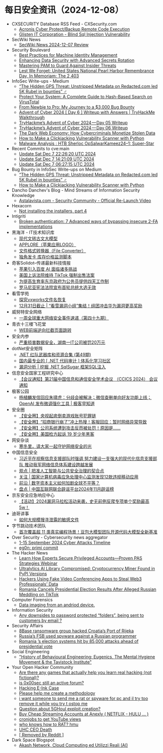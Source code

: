 # 每日安全资讯（2024-12-08）

- CXSECURITY Database RSS Feed - CXSecurity.com
  - [Acronis Cyber Protect/Backup Remote Code Execution](https://cxsecurity.com/issue/WLB-2024120011)
  - [Glisten IT Corporation - Blind Sql Injection Vulnerability](https://cxsecurity.com/issue/WLB-2024120010)
- SecWiki News
  - [SecWiki News 2024-12-07 Review](http://www.sec-wiki.com/?2024-12-07)
- Security Boulevard
  - [Best Practices for Machine Identity Management](https://securityboulevard.com/2024/12/best-practices-for-machine-identity-management/)
  - [Enhancing Data Security with Advanced Secrets Rotation](https://securityboulevard.com/2024/12/enhancing-data-security-with-advanced-secrets-rotation/)
  - [Mastering PAM to Guard Against Insider Threats](https://securityboulevard.com/2024/12/mastering-pam-to-guard-against-insider-threats/)
  - [Lest We Forget: United States National Pearl Harbor Remembrance Day, In Memoriam: The 2,403](https://securityboulevard.com/2024/12/lest-we-forget-united-states-national-pearl-harbor-remembrance-day-in-memoriam-the-2403-2/)
- InfoSec Write-ups - Medium
  - [“The Hidden GPS Threat: Unstripped Metadata on Redacted.com led 5K Rubel in bounties” ️‍♂️](https://infosecwriteups.com/the-hidden-gps-threat-unstripped-metadata-on-redacted-com-led-5k-rubel-in-bounties-%EF%B8%8F-%EF%B8%8F-fd044d2031b6?source=rss----7b722bfd1b8d---4)
  - [Protect Your System: A Complete Guide to Hash-Based Search on VirusTotal](https://infosecwriteups.com/protect-your-system-a-complete-guide-to-hash-based-search-on-virustotal-e9d54fe65965?source=rss----7b722bfd1b8d---4)
  - [From Newbie to Pro: My Journey to a $3,000 Bug Bounty](https://infosecwriteups.com/from-newbie-to-pro-my-journey-to-a-3-000-bug-bounty-61abe935e3db?source=rss----7b722bfd1b8d---4)
  - [Advent of Cyber 2024 [ Day 6 ] Writeup with Answers | TryHackMe Walkthrough](https://infosecwriteups.com/advent-of-cyber-2024-day-6-writeup-with-answers-tryhackme-walkthrough-480ba1ea1003?source=rss----7b722bfd1b8d---4)
  - [TryHackme’s Advent of Cyber 2024 — Day 05 Writeup](https://infosecwriteups.com/tryhackmes-advent-of-cyber-2024-day-05-writeup-d2022daaffab?source=rss----7b722bfd1b8d---4)
  - [TryHackme’s Advent of Cyber 2024 — Day 06 Writeup](https://infosecwriteups.com/tryhackmes-advent-of-cyber-2024-day-06-writeup-7d6eabd0f830?source=rss----7b722bfd1b8d---4)
  - [The Dark Web Economy: How Cybercriminals Monetize Stolen Data](https://infosecwriteups.com/the-dark-web-economy-how-cybercriminals-monetize-stolen-data-6c20671af99b?source=rss----7b722bfd1b8d---4)
  - [How to Make a Clickjacking Vulnerability Scanner with Python](https://infosecwriteups.com/how-to-make-a-clickjacking-vulnerability-scanner-with-python-a53f48e70b58?source=rss----7b722bfd1b8d---4)
  - [Malware Analysis : HTB Sherloc OpSalwarKameez24–1: Super-Star](https://infosecwriteups.com/malware-analysis-htb-sherloc-opsalwarkameez24-1-super-star-2f6b1c52e279?source=rss----7b722bfd1b8d---4)
- Recent Commits to cve:main
  - [Update Sat Dec  7 22:26:20 UTC 2024](https://github.com/trickest/cve/commit/925295f6be9b1bd71980e1984af66b43ecc4c0b2)
  - [Update Sat Dec  7 14:21:09 UTC 2024](https://github.com/trickest/cve/commit/d25342ee8eec9b3c77d52a6abfef6ecb43998e81)
  - [Update Sat Dec  7 06:27:15 UTC 2024](https://github.com/trickest/cve/commit/25923ba1088fbb14effec4910e35053988b40ebb)
- Bug Bounty in InfoSec Write-ups on Medium
  - [“The Hidden GPS Threat: Unstripped Metadata on Redacted.com led 5K Rubel in bounties” ️‍♂️](https://infosecwriteups.com/the-hidden-gps-threat-unstripped-metadata-on-redacted-com-led-5k-rubel-in-bounties-%EF%B8%8F-%EF%B8%8F-fd044d2031b6?source=rss----7b722bfd1b8d--bug_bounty)
  - [How to Make a Clickjacking Vulnerability Scanner with Python](https://infosecwriteups.com/how-to-make-a-clickjacking-vulnerability-scanner-with-python-a53f48e70b58?source=rss----7b722bfd1b8d--bug_bounty)
- Dancho Danchev's Blog - Mind Streams of Information Security Knowledge
  - [Astalavista.com - Security Community - Official Re-Launch Video](https://ddanchev.blogspot.com/2024/12/astalavistacom-security-community.html)
- Hexacorn
  - [Not installing the installers, part 4](https://www.hexacorn.com/blog/2024/12/07/not-installing-the-installers-part-4/)
- Intigriti
  - [Broken authentication: 7 Advanced ways of bypassing insecure 2-FA implementations](https://blog.intigriti.com/hacking-tools/broken-authentication-7-advanced-ways-of-bypassing-insecure-2-fa-implementations)
- 黑海洋 - IT技术知识库
  - [现代文转古文大模型](https://www.upx8.com/4543)
  - [APPLORE（苹果应用LOGO）](https://www.upx8.com/4542)
  - [文件格式转换器（File Converter）](https://www.upx8.com/4540)
  - [独角发卡 库存价格监测脚本](https://www.upx8.com/4538)
- 奇客Solidot–传递最新科技情报
  - [苹果引入百度 AI 面临诸多挑战](https://www.solidot.org/story?sid=79984)
  - [美国上诉法院维持 TikTok 强制出售法案](https://www.solidot.org/story?sid=79983)
  - [为提高生育率东京政府为公务员提供四天工作制](https://www.solidot.org/story?sid=79982)
  - [罗马尼亚宪法法院宣布首轮总统大选无效](https://www.solidot.org/story?sid=79981)
- 看雪学苑
  - [探究vxworks文件名恢复](https://mp.weixin.qq.com/s?__biz=MjM5NTc2MDYxMw==&mid=2458585581&idx=1&sn=eeed5256fe3743cc78652ad29dbec720&chksm=b18c396786fbb071f2a7067c3b8050186a1e4e04aa13ce893260bdab53b23703a733309245b2&scene=58&subscene=0#rd)
  - [12月31日截止 | “看雪漏洞小组”集结！组团冲击华为漏洞更高奖励](https://mp.weixin.qq.com/s?__biz=MjM5NTc2MDYxMw==&mid=2458585581&idx=2&sn=93d80a7ee158f6ced9cf81c118db2390&chksm=b18c396786fbb071705f7f8b884a96dcf374e55a263d7e2ddff73bc1c46dfcc27d8933809a91&scene=58&subscene=0#rd)
- 威努特安全网络
  - [一周全球重大网络安全事件速递（第四十九期）](https://mp.weixin.qq.com/s?__biz=MzAwNTgyODU3NQ==&mid=2651129471&idx=1&sn=dffcc16aad30616bd4da851acd82023a&chksm=80e71ccfb79095d93c3a1a4b21cb5de030414a08ec4b20b086b0e405229ebe79621e007db227&scene=58&subscene=0#rd)
- 青衣十三楼飞花堂
  - [WEB前端逆向拦截页面跳转](https://mp.weixin.qq.com/s?__biz=MzUzMjQyMDE3Ng==&mid=2247487787&idx=1&sn=c9f78157d67619339c84a9681a33dbba&chksm=fab2d214cdc55b023bdba2249f75e859c30fccfdfbc65d01e89796fdca9180b197f879ee9063&scene=58&subscene=0#rd)
- 安全内参
  - [严重损害数据安全，湖南一IT公司被罚20万元](https://mp.weixin.qq.com/s?__biz=MzI4NDY2MDMwMw==&mid=2247513246&idx=1&sn=a4a663b3a67c336106c8f2c644048dbf&chksm=ebfaf3bedc8d7aa83f47c8057038b04c506ca8ae0048ff3323837f6b652cf2cf21f54e9f2c78&scene=58&subscene=0#rd)
- dotNet安全矩阵
  - [.NET 红队武器库和资源合集 (第49期)](https://mp.weixin.qq.com/s?__biz=MzUyOTc3NTQ5MA==&mid=2247497324&idx=1&sn=f0b5ad42eb17a6d9d8375e6c350e2a0a&chksm=fa595881cd2ed19734576ce44744573dc80155f3775f4e7dc337acdf6332e21964c72069de70&scene=58&subscene=0#rd)
  - [国内最专业的 [ .NET 代码审计 ] 体系化学习社区](https://mp.weixin.qq.com/s?__biz=MzUyOTc3NTQ5MA==&mid=2247497324&idx=2&sn=75f77d3a760c832c29911f1d6ab7ea69&chksm=fa595881cd2ed197514d229cbe5e20e139ba3e1e0b3e263896508eb0e64a54c3617e6954100e&scene=58&subscene=0#rd)
  - [漏洞分析 | 挖掘 .NET SqlSugar 框架SQL注入](https://mp.weixin.qq.com/s?__biz=MzUyOTc3NTQ5MA==&mid=2247497324&idx=3&sn=726aa5ada489a6cc591b1f36e419bb9b&chksm=fa595881cd2ed197da53a8f8a689200cddc5e420f03195716fffc04190c050059eafd0e665bc&scene=58&subscene=0#rd)
- 信息安全国家工程研究中心
  - [【会议通知】第21届中国信息和通信安全学术会议 （CCICS 2024） 会议通知](https://mp.weixin.qq.com/s?__biz=MzU5OTQ0NzY3Ng==&mid=2247498497&idx=1&sn=c03924c013154c0f1fb65868e606e490&chksm=feb67a12c9c1f30446e32ca4d85a767a3b659d0675f53c9c96478407f734a1a9dd2369e2acec&scene=58&subscene=0#rd)
- 极客公园
  - [杨植麟发信回应朱啸虎：分歧会被解决；微信查删单向好友功能上线；OpenAI 发布微调强化工具 | 极客早知道](https://mp.weixin.qq.com/s?__biz=MTMwNDMwODQ0MQ==&mid=2653067878&idx=1&sn=352b123dd9e504b335c1093a915abb6a&chksm=7e57e7d049206ec642259fddc49ee9ea96745834b234d5fdc2778091bea0fb500259b931c2c3&scene=58&subscene=0#rd)
- 安全圈
  - [【安全圈】央视起底倒卖游戏账号犯罪链](https://mp.weixin.qq.com/s?__biz=MzIzMzE4NDU1OQ==&mid=2652066506&idx=1&sn=984cd72167b94d649a4a01436d4bf7f0&chksm=f36e7e8ac419f79c5ed2bf9ffd01c26c0de9b7a61734b95dba5be38092d8d5d0e660adad4e64&scene=58&subscene=0#rd)
  - [【安全圈】“招商银行崩了”冲上热搜！客服回应：暂时网络异常导致](https://mp.weixin.qq.com/s?__biz=MzIzMzE4NDU1OQ==&mid=2652066506&idx=2&sn=29ca634d27fa92f2af97ed96b964b811&chksm=f36e7e8ac419f79cfd955a2855772e762222760b58b0cd05898c7a130581e34af9570732fb6c&scene=58&subscene=0#rd)
  - [【安全圈】公司系统遭到攻击反而被处罚！原因是……](https://mp.weixin.qq.com/s?__biz=MzIzMzE4NDU1OQ==&mid=2652066506&idx=3&sn=bfc92aae3eca8bf4e3a665b82603bb8d&chksm=f36e7e8ac419f79cd849ea450c2ff6d5a8175bf799d9aa69048908f2e3b528f91a975a8670fc&scene=58&subscene=0#rd)
  - [【安全圈】美国检方起诉 19 岁少年黑客](https://mp.weixin.qq.com/s?__biz=MzIzMzE4NDU1OQ==&mid=2652066506&idx=4&sn=976b7b81caf456859d76317a9e0bf149&chksm=f36e7e8ac419f79c382aadfc1944cee5d6bc27d4c445f12d1cdb34fcd7f2ad23b5e3dc402e55&scene=58&subscene=0#rd)
- 网安杂谈
  - [寒冬里，请大家一起守护网络安全的光](https://mp.weixin.qq.com/s?__biz=MzAwMTMzMDUwNg==&mid=2650889403&idx=1&sn=e897fbed8f792feee464a354cc1ff11e&chksm=812ea09eb6592988f491a9dcd892dac387ba0a14fa291d6e14fc179bade29aeb815d78b81c10&scene=58&subscene=0#rd)
- 中国信息安全
  - [习近平在视察信息支援部队时强调 努力建设一支强大的现代化信息支援部队 推动我军网络信息体系建设跨越发展](https://mp.weixin.qq.com/s?__biz=MzA5MzE5MDAzOA==&mid=2664231649&idx=1&sn=cf39e6b75b9706f1f632126b035b5a85&chksm=8b59f018bc2e790ead1c8e15859925001541f4ea39f9f6fc909db42da73479876d4240a14ae1&scene=58&subscene=0#rd)
  - [观点 | 把准人工智能与公共安全治理的契合点](https://mp.weixin.qq.com/s?__biz=MzA5MzE5MDAzOA==&mid=2664231649&idx=3&sn=73e77c22229b97646e233a71a9e306a8&chksm=8b59f018bc2e790ec61fbf19344591a9f945584835727d882c15549ff2da61aaf2425abe7c7d&scene=58&subscene=0#rd)
  - [关注 | 国家计算机病毒应急处理中心监测发现12款违规移动应用](https://mp.weixin.qq.com/s?__biz=MzA5MzE5MDAzOA==&mid=2664231649&idx=4&sn=6a73822d2f1f0fbb4bcdacf91e63860f&chksm=8b59f018bc2e790ee0e1f43e77621131a5399f80a791c3af524ed6bd5e2df97b5a779f2e7b1d&scene=58&subscene=0#rd)
  - [前沿 | 数字资本主义如何加剧全球不平等？](https://mp.weixin.qq.com/s?__biz=MzA5MzE5MDAzOA==&mid=2664231649&idx=5&sn=f7c0c73b21f89541bc3d0e90439681ed&chksm=8b59f018bc2e790ea1e61c92f092402c612d95bf6aec0e598054036cb61e147b04063145b5ff&scene=58&subscene=0#rd)
  - [盘点 | 中国互联网联合辟谣平台2024年11月辟谣榜](https://mp.weixin.qq.com/s?__biz=MzA5MzE5MDAzOA==&mid=2664231649&idx=6&sn=de9e641a21b56254e7712d2173d22d8d&chksm=8b59f018bc2e790e72a3b3dffdb462dbf98b101f7a5e76a2f4a45d3a89b9799ff095e88c05c9&scene=58&subscene=0#rd)
- 京东安全应急响应中心
  - [【活动】2024漏洞马拉松活动来袭，史无前例反爬专项单个奖励最高5w！](https://mp.weixin.qq.com/s?__biz=MjM5OTk2MTMxOQ==&mid=2727840329&idx=1&sn=8e4b7109f4601396270ae0922058dd61&chksm=80505dc1b727d4d7f11a0db75283d0a13c1e9887756a1a2d702a3646b7be19b286333c0c9298&scene=58&subscene=0#rd)
- 迪哥讲事
  - [如何大规模搜寻泄露的敏感文件](https://mp.weixin.qq.com/s?__biz=MzIzMTIzNTM0MA==&mid=2247496536&idx=1&sn=6443e6cbdaca48cd01ce98f82e5cc905&chksm=e8a5f93bdfd2702d8a15ce916b146b3456a07636d2716bd9c2684f0eafbfa4696c6ac2bc4769&scene=58&subscene=0#rd)
- 字节跳动技术团队
  - [首次覆盖超 11 类真实编程场景！豆包大模型团队开源代码大模型全新基准](https://mp.weixin.qq.com/s?__biz=MzI1MzYzMjE0MQ==&mid=2247512182&idx=1&sn=79f715cb468f2c63823c288d744ff8d6&chksm=e9d37b94dea4f28231fe44f34ea0249eca0331041157d35085d64b49e0c7506c038d59e1c925&scene=58&subscene=0#rd)
- Over Security - Cybersecurity news aggregator
  - [1-15 September 2024 Cyber Attacks Timeline](https://www.hackmageddon.com/2024/12/05/1-15-september-2024-cyber-attacks-timeline/)
  - [eg0n: primi commit](https://roccosicilia.com/2024/12/07/eg0n-primi-commit/)
- The Hacker News
  - [Learn How Experts Secure Privileged Accounts—Proven PAS Strategies Webinar](https://thehackernews.com/2024/12/learn-how-experts-secure-privileged.html)
  - [Ultralytics AI Library Compromised: Cryptocurrency Miner Found in PyPI Versions](https://thehackernews.com/2024/12/ultralytics-ai-library-compromised.html)
  - [Hackers Using Fake Video Conferencing Apps to Steal Web3 Professionals' Data](https://thehackernews.com/2024/12/hackers-using-fake-video-conferencing.html)
  - [Romania Cancels Presidential Election Results After Alleged Russian Meddling on TikTok](https://thehackernews.com/2024/12/romania-cancels-presidential-election.html)
- Computer Forensics
  - [Data imaging from an andriod device.](https://www.reddit.com/r/computerforensics/comments/1h8xkm1/data_imaging_from_an_andriod_device/)
- Information Security
  - [Any downsides to password protected “folders”, being sent to customers by email ?](https://www.reddit.com/r/Information_Security/comments/1h8n628/any_downsides_to_password_protected_folders_being/)
- Security Affairs
  - [8Base ransomware group hacked Croatia’s Port of Rijeka](https://securityaffairs.com/171779/cyber-crime/8base-ransomware-croatias-port-of-rijeka.html)
  - [Russia’s FSB used spyware against a Russian programmer](https://securityaffairs.com/171767/malware/russias-fsb-used-spyware-against-a-russian-programmer.html)
  - [Romania ’s election systems hit by 85,000 attacks ahead of presidential vote](https://securityaffairs.com/171758/cyber-warfare-2/romanias-election-systems-hit-by-85000-attacks.html)
- Social Engineering
  - ["History of Behavioural Engineering: Eugenics, The Mental Hygiene Movement & the Tavistock Institute"](https://www.reddit.com/r/SocialEngineering/comments/1h8xur3/history_of_behavioural_engineering_eugenics_the/)
- Your Open Hacker Community
  - [Are there any games that actually help you learn real hacking (not fictional)?](https://www.reddit.com/r/HowToHack/comments/1h8tph0/are_there_any_games_that_actually_help_you_learn/)
  - [is 0x00sec still an active forum?](https://www.reddit.com/r/HowToHack/comments/1h940ze/is_0x00sec_still_an_active_forum/)
  - [Hacking E-Ink Case](https://www.reddit.com/r/HowToHack/comments/1h8v93k/hacking_eink_case/)
  - [Please help me create a methodology](https://www.reddit.com/r/HowToHack/comments/1h8ou5e/please_help_me_create_a_methodology/)
  - [i want someone to send me a rat or spyware for pc and il try too remove it while you try t ostop me](https://www.reddit.com/r/HowToHack/comments/1h95l3j/i_want_someone_to_send_me_a_rat_or_spyware_for_pc/)
  - [Question about 5GHoul exploit creation?](https://www.reddit.com/r/HowToHack/comments/1h8ps2t/question_about_5ghoul_exploit_creation/)
  - [Buy Cheap Streaming Accounts at Anexly ( NETFLIX - HULU ... )](https://www.reddit.com/r/HowToHack/comments/1h8xlyv/buy_cheap_streaming_accounts_at_anexly_netflix/)
  - [cronjobs to get YouTube views](https://www.reddit.com/r/HowToHack/comments/1h8m0xy/cronjobs_to_get_youtube_views/)
  - [who knows how to RAT? hmu](https://www.reddit.com/r/HowToHack/comments/1h8k851/who_knows_how_to_rat_hmu/)
  - [UHC CEO Death](https://www.reddit.com/r/HowToHack/comments/1h8impl/uhc_ceo_death/)
  - [[ Removed by Reddit ]](https://www.reddit.com/r/HowToHack/comments/1h8jd6x/removed_by_reddit/)
- Dark Space Blogspot
  - [Akash Network, Cloud Computing ed Utilizzi Reali (AI)](http://darkwhite666.blogspot.com/2024/12/akash-network-cloud-computing-ed.html)
